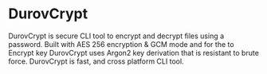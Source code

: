 # DurovCrypt
DurovCrypt is secure CLI tool to encrypt and decrypt files using a password. Built with AES 256 encryption &amp; GCM mode and for the to Encrypt key DurovCrypt uses Argon2 key derivation that is resistant to brute force.  DurovCrypt is fast, and cross platform CLI tool.

